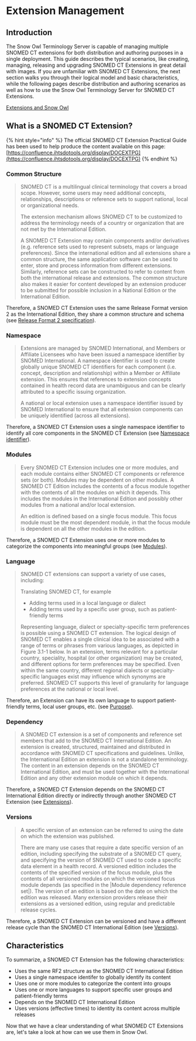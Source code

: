 # Extension Management

## Introduction

The Snow Owl Terminology Server is capable of managing multiple SNOMED CT extensions for both distribution and authoring purposes in a single deployment. This guide describes the typical scenarios, like creating, managing, releasing and upgrading SNOMED CT Extensions in great detail with images. If you are unfamiliar with SNOMED CT Extensions, the next section walks you through their logical model and basic characteristics, while the following pages describe distribution and authoring scenarios as well as how to use the Snow Owl Terminology Server for SNOMED CT Extensions.

[Extensions and Snow Owl](extensions-and-snowowl.md)

## What is a SNOMED CT Extension?

{% hint style="info" %}
The official SNOMED CT Extension Practical Guide has been used to help produce the content available on this page: [https://confluence.ihtsdotools.org/display/DOCEXTPG](https://confluence.ihtsdotools.org/display/DOCEXTPG)
{% endhint %}

### Common Structure

> SNOMED CT is a multilingual clinical terminology that covers a broad scope. However, some users may need additional concepts, relationships, descriptions or reference sets to support national, local or organizational needs.
>
> The extension mechanism allows SNOMED CT to be customized to address the terminology needs of a country or organization that are not met by the International Edition.
>
> A SNOMED CT Extension may contain components and/or derivatives (e.g. reference sets used to represent subsets, maps or language preferences). Since the international edition and all extensions share a common structure, the same application software can be used to enter, store and process information from different extensions. Similarly, reference sets can be constructed to refer to content from both the international release and extensions. The common structure also makes it easier for content developed by an extension producer to be submitted for possible inclusion in a National Edition or the International Edition.

Therefore, a SNOMED CT Extension uses the same Release Format version 2 as the International Edition, they share a common structure and schema (see [Release Format 2 specification](http://snomed.org/rfs)).

### Namespace

> Extensions are managed by SNOMED International, and Members or Affiliate Licensees who have been issued a namespace identifier by SNOMED International. A namespace identifier is used to create globally unique SNOMED CT identifiers for each component (i.e. concept, description and relationship) within a Member or Affiliate extension. This ensures that references to extension concepts contained in health record data are unambiguous and can be clearly attributed to a specific issuing organization.
>
> A national or local extension uses a namespace identifier issued by SNOMED International to ensure that all extension components can be uniquely identified (across all extensions).

Therefore, a SNOMED CT Extension uses a single namespace identifier to identify all core components in the SNOMED CT Extension (see [Namespace identifier](https://confluence.ihtsdotools.org/display/DOCEXTPG/4.1+Namespaces)).

### Modules

> Every SNOMED CT Extension includes one or more modules, and each module contains either SNOMED CT components or reference sets (or both). Modules may be dependent on other modules. A SNOMED CT Edition includes the contents of a focus module together with the contents of all the modules on which it depends. This includes the modules in the International Edition and possibly other modules from a national and/or local extension.
>
> An edition is defined based on a single focus module. This focus module must be the most dependent module, in that the focus module is dependent on all the other modules in the edition.

Therefore, a SNOMED CT Extension uses one or more modules to categorize the components into meaningful groups (see [Modules](https://confluence.ihtsdotools.org/display/DOCEXTPG/4.2+Modules)).

### Language

> SNOMED CT extensions can support a variety of use cases, including:
>
> Translating SNOMED CT, for example
>
> * Adding terms used in a local language or dialect
> * Adding terms used by a specific user group, such as patient-friendly terms
>
> Representing language, dialect or specialty-specific term preferences is possible using a SNOMED CT extension. The logical design of SNOMED CT enables a single clinical idea to be associated with a range of terms or phrases from various languages, as depicted in Figure 3.1-1 below. In an extension, terms relevant for a particular country, speciality, hospital (or other organization) may be created, and different options for term preferences may be specified. Even within the same country, different regional dialects or specialty-specific languages exist may influence which synonyms are preferred. SNOMED CT supports this level of granularity for language preferences at the national or local level.

Therefore, an Extension can have its own language to support patient-friendly terms, local user groups, etc. (see [Purpose](https://confluence.ihtsdotools.org/display/DOCEXTPG/3+Purpose)).

### Dependency

> A SNOMED CT extension is a set of components and reference set members that add to the SNOMED CT International Edition. An extension is created, structured, maintained and distributed in accordance with SNOMED CT specifications and guidelines. Unlike, the International Edition an extension is not a standalone terminology. The content in an extension depends on the SNOMED CT International Edition, and must be used together with the International Edition and any other extension module on which it depends.

Therefore, a SNOMED CT Extension depends on the SNOMED CT International Edition directly or indirectly through another SNOMED CT Extension (see [Extensions](https://confluence.ihtsdotools.org/display/DOCEXTPG/4.3+Extensions)).

### Versions

> A specific version of an extension can be referred to using the date on which the extension was published.
>
> There are many use cases that require a date specific version of an edition, including specifying the substrate of a SNOMED CT query, and specifying the version of SNOMED CT used to code a specific data element in a health record. A versioned edition includes the contents of the specified version of the focus module, plus the contents of all versioned modules on which the versioned focus module depends (as specified in the |Module dependency reference set|). The version of an edition is based on the date on which the edition was released. Many extension providers release their extensions as a versioned edition, using regular and predictable release cycles.

Therefore, a SNOMED CT Extension can be versioned and have a different release cycle than the SNOMED CT International Edition (see [Versions](https://confluence.ihtsdotools.org/display/DOCEXTPG/4.4+Editions)).

## Characteristics

To summarize, a SNOMED CT Extension has the following characteristics:

* Uses the same RF2 structure as the SNOMED CT International Edition
* Uses a single namespace identifer to globally identify its content
* Uses one or more modules to categorize the content into groups
* Uses one or more languages to support specific user groups and patient-friendly terms
* Depends on the SNOMED CT International Edition
* Uses versions (effective times) to identity its content across multiple releases

Now that we have a clear understanding of what SNOMED CT Extensions are, let's take a look at how can we use them in Snow Owl.
